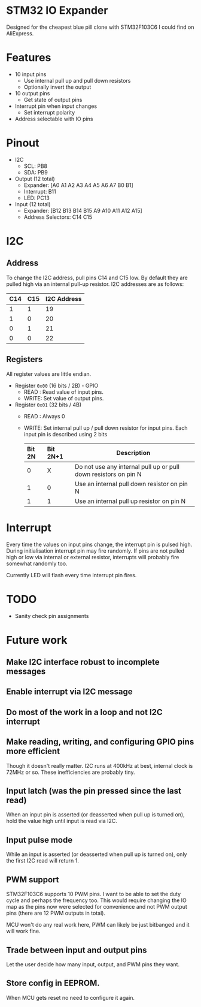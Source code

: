 STM32 IO Expander
=================

Designed for the cheapest blue pill clone with STM32F103C6 I could find on AliExpress.


# Features

- 10 input pins
  - Use internal pull up and pull down resistors
  - Optionally invert the output
- 10 output pins
  - Get state of output pins
- Interrupt pin when input changes
  - Set interrupt polarity
- Address selectable with IO pins

# Pinout

- I2C
  - SCL: PB8
  - SDA: PB9
- Output (12 total)
  - Expander: [A0 A1 A2 A3 A4 A5 A6 A7 B0 B1]
  - Interrupt: B11
  - LED: PC13
- Input (12 total)
  - Expander: [B12 B13 B14 B15 A9 A10 A11 A12 A15]
  - Address Selectors: C14 C15

# I2C

## Address

To change the I2C address, pull pins C14 and C15 low. By default they are pulled
high via an internal pull-up resistor. I2C addresses are as follows:

  | C14 | C15 | I2C Address |
  | --- | --- | ----------- |
  |  1  |  1  |      19     |
  |  1  |  0  |      20     |
  |  0  |  1  |      21     |
  |  0  |  0  |      22     |

## Registers

All register values are little endian.

- Register `0x00` (16 bits / 2B) - GPIO
  - READ : Read value of input pins.
  - WRITE: Set value of output pins.
- Register `0x01` (32 bits / 4B)
  - READ : Always 0
  - WRITE: Set internal pull up / pull down resistor for input pins. Each input pin
           is described using 2 bits

    | Bit 2N | Bit 2N+1 | Description                                                     |
    | :----- | :------- | --------------------------------------------------------------- |
    | 0      | X        | Do not use any internal pull up or pull down resistors on pin N |
    | 1      | 0        | Use an internal pull down resistor on pin N                     |
    | 1      | 1        | Use an internal pull up resistor on pin N                       |

# Interrupt

Every time the values on input pins change, the interrupt pin is pulsed high.
During initialisation interrupt pin may fire randomly. If pins are not pulled
high or low via internal or external resistor, interrupts will probably fire
somewhat randomly too.

Currently LED will flash every time interrupt pin fires.

# TODO

- Sanity check pin assignments

# Future work

## Make I2C interface robust to incomplete messages

## Enable interrupt via I2C message

## Do most of the work in a loop and not I2C interrupt

## Make reading, writing, and configuring GPIO pins more efficient
Though it doesn't really matter. I2C runs at 400kHz at best, internal clock
is 72MHz or so. These inefficiencies are probably tiny.

## Input latch (was the pin pressed since the last read)
When an input pin is asserted (or deasserted when pull up is turned on), hold
the value high until input is read via I2C.

## Input pulse mode
While an input is asserted (or deasserted when pull up is turned on), only the
first I2C read will return 1.

## PWM support
STM32F103C6 supports 10 PWM pins. I want to be able to set the duty cycle
and perhaps the frequency too. This would require changing the IO map
as the pins now were selected for convenience and not PWM output pins (there are
12 PWM outputs in total).

MCU won't do any real work here, PWM can likely be just bitbanged and it will
work fine.

## Trade between input and output pins
Let the user decide how many input, output, and PWM pins they want.

## Store config in EEPROM.
When MCU gets reset no need to configure it again.
